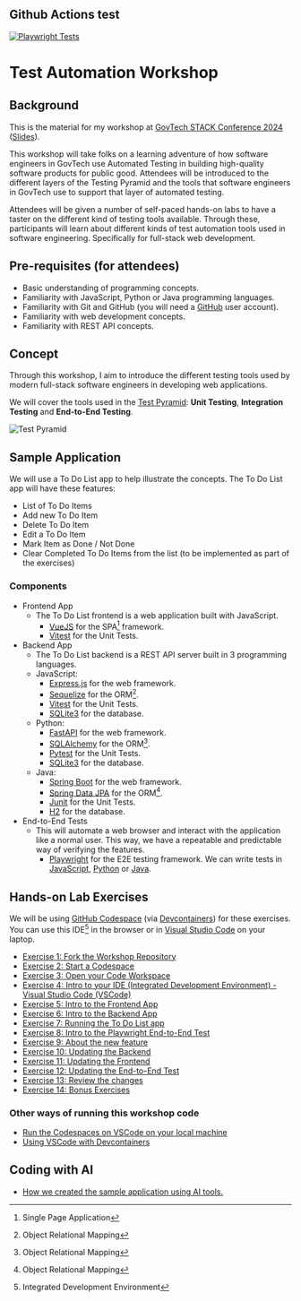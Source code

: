 ## Github Actions test
[![Playwright Tests](https://github.com/MisterDoobDoob/test-automation-workshop/actions/workflows/playwright.yml/badge.svg)](https://github.com/MisterDoobDoob/test-automation-workshop/actions/workflows/playwright.yml)

# Test Automation Workshop

## Background

This is the material for my workshop at [GovTech STACK Conference 2024](https://govtechstack.sg) ([Slides](https://docs.google.com/presentation/d/1AQDbr3-gdXzhQ3oHowwQEA2JtSHNrZ5s/edit?usp=sharing&ouid=101651439519857751992&rtpof=true&sd=true)).

This workshop will take folks on a learning adventure of how software engineers in GovTech use Automated Testing in building high-quality software products for public good. Attendees will be introduced to the different layers of the Testing Pyramid and the tools that software engineers in GovTech use to support that layer of automated testing.

Attendees will be given a number of self-paced hands-on labs to have a taster on the different kind of testing tools available. Through these, participants will learn about different kinds of test automation tools used in software engineering. Specifically for full-stack web development.

## Pre-requisites (for attendees)

- Basic understanding of programming concepts.
- Familiarity with JavaScript, Python or Java programming languages.
- Familiarity with Git and GitHub (you will need a [GitHub](https://github.com/) user account).
- Familiarity with web development concepts.
- Familiarity with REST API concepts.

## Concept

Through this workshop, I aim to introduce the different testing tools used by modern full-stack software engineers in developing web applications.

We will cover the tools used in the [Test Pyramid](https://martinfowler.com/bliki/TestPyramid.html): **Unit Testing**, **Integration Testing** and **End-to-End Testing**.

![Test Pyramid](./docs/images/test-pyramid.jpg)

## Sample Application

We will use a To Do List app to help illustrate the concepts. The To Do List app will have these features:

- List of To Do Items
- Add new To Do Item
- Delete To Do Item
- Edit a To Do Item
- Mark Item as Done / Not Done
- Clear Completed To Do Items from the list (to be implemented as part of the exercises)

### Components

- Frontend App
  - The To Do List frontend is a web application built with JavaScript.
    - [VueJS](https://vuejs.org) for the SPA[^SPA] framework.
    - [Vitest](https://vitest.dev) for the Unit Tests.
- Backend App
  - The To Do List backend is a REST API server built in 3 programming languages.
  - JavaScript:
    - [Express.js](https://expressjs.com) for the web framework.
    - [Sequelize](https://sequelize.org) for the ORM[^ORM].
    - [Vitest](https://vitest.dev) for the Unit Tests.
    - [SQLite3](https://www.sqlite.org) for the database.
  - Python:
    - [FastAPI](https://fastapi.tiangolo.com) for the web framework.
    - [SQLAlchemy](https://www.sqlalchemy.org) for the ORM[^ORM].
    - [Pytest](https://pytest.org) for the Unit Tests.
    - [SQLite3](https://www.sqlite.org) for the database.
  - Java:
    - [Spring Boot](https://spring.io) for the web framework.
    - [Spring Data JPA](https://spring.io/projects/spring-data-jpa) for the ORM[^ORM].
    - [Junit](https://junit.org/junit5) for the Unit Tests.
    - [H2](https://h2database.com) for the database.
- End-to-End Tests
  - This will automate a web browser and interact with the application like a normal user. This way, we have a repeatable and predictable way of verifying the features.
    - [Playwright](https://playwright.dev/) for the E2E testing framework. We can write tests in [JavaScript](https://playwright.dev/docs/intro), [Python](https://playwright.dev/python/docs/intro) or [Java](https://playwright.dev/java/docs/intro).

## Hands-on Lab Exercises

We will be using [GitHub Codespace](https://docs.github.com/en/codespaces/overview) (via [Devcontainers](https://code.visualstudio.com/docs/devcontainers/containers)) for these exercises. You can use this IDE[^IDE] in the browser or in [Visual Studio Code](https://docs.github.com/en/codespaces/developing-in-a-codespace/using-github-codespaces-in-visual-studio-code) on your laptop.

- [Exercise 1: Fork the Workshop Repository](./docs/exercises/exercise1.md)
- [Exercise 2: Start a Codespace](./docs/exercises/exercise2.md)
- [Exercise 3: Open your Code Workspace](./docs/exercises/exercise3.md)
- [Exercise 4: Intro to your IDE (Integrated Development Environment) - Visual Studio Code (VSCode)](./docs/exercises/exercise4.md)
- [Exercise 5: Intro to the Frontend App](./docs/exercises/exercise5.md)
- [Exercise 6: Intro to the Backend App](./docs/exercises/exercise6.md)
- [Exercise 7: Running the To Do List app](./docs/exercises/exercise7.md)
- [Exercise 8: Intro to the Playwright End-to-End Test](./docs/exercises/exercise8.md)
- [Exercise 9: About the new feature](./docs/exercises/exercise9.md)
- [Exercise 10: Updating the Backend](./docs/exercises/exercise10.md)
- [Exercise 11: Updating the Frontend](./docs/exercises/exercise11.md)
- [Exercise 12: Updating the End-to-End Test](./docs/exercises/exercise12.md)
- [Exercise 13: Review the changes](./docs/exercises/exercise13.md)
- [Exercise 14: Bonus Exercises](./docs/exercises/exercise14.md)

### Other ways of running this workshop code

- [Run the Codespaces on VSCode on your local machine](./docs/setup/codespaces_on_vscode.md)
- [Using VSCode with Devcontainers](./docs/setup/dev_container_setup.md)

## Coding with AI

- [How we created the sample application using AI tools.](./docs/coding_with_ai.md)

[^ORM]: Object Relational Mapping
[^IDE]: Integrated Development Environment
[^SPA]: Single Page Application
